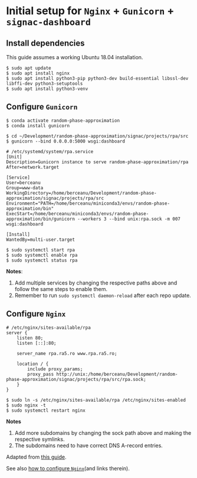 # Initial setup for `Nginx` + `Gunicorn` + `signac-dashboard`

## Install dependencies

This guide assumes a working Ubuntu 18.04 installation.

```console
$ sudo apt update
$ sudo apt install nginx
$ sudo apt install python3-pip python3-dev build-essential libssl-dev libffi-dev python3-setuptools
$ sudo apt install python3-venv
```

## Configure `Gunicorn`

```console
$ conda activate random-phase-approximation
$ conda install gunicorn
```

```console
$ cd ~/Development/random-phase-approximation/signac/projects/rpa/src
$ gunicorn --bind 0.0.0.0:5000 wsgi:dashboard
```

```
# /etc/systemd/system/rpa.service
[Unit]
Description=Gunicorn instance to serve random-phase-approximation/rpa
After=network.target

[Service]
User=berceanu
Group=www-data
WorkingDirectory=/home/berceanu/Development/random-phase-approximation/signac/projects/rpa/src
Environment="PATH=/home/berceanu/miniconda3/envs/random-phase-approximation/bin"
ExecStart=/home/berceanu/miniconda3/envs/random-phase-approximation/bin/gunicorn --workers 3 --bind unix:rpa.sock -m 007 wsgi:dashboard

[Install]
WantedBy=multi-user.target
```

```console
$ sudo systemctl start rpa
$ sudo systemctl enable rpa
$ sudo systemctl status rpa
```

**Notes**: 

1) Add multiple services by changing the respective paths above and follow the same steps to enable them.
1) Remember to run `sudo systemctl daemon-reload` after each repo update.

## Configure `Nginx`

```
# /etc/nginx/sites-available/rpa
server {
    listen 80;
    listen [::]:80;

    server_name rpa.ra5.ro www.rpa.ra5.ro;

    location / {
        include proxy_params;
        proxy_pass http://unix:/home/berceanu/Development/random-phase-approximation/signac/projects/rpa/src/rpa.sock;
    }
}
```

```console
$ sudo ln -s /etc/nginx/sites-available/rpa /etc/nginx/sites-enabled
$ sudo nginx -t
$ sudo systemctl restart nginx
```

**Notes**

1) Add more subdomains by changing the sock path above and making the respective symlinks.
1) The subdomains need to have correct DNS A-record entries.

Adapted from [this guide](https://www.digitalocean.com/community/tutorials/how-to-serve-flask-applications-with-gunicorn-and-nginx-on-ubuntu-18-04).

See also [how to configure `Nginx`](https://www.digitalocean.com/community/tutorials/how-to-install-nginx-on-ubuntu-18-04)(and links therein).
